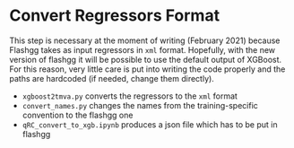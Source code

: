 # Convert Regressors Format

This step is necessary at the moment of writing (February 2021) because Flashgg takes as input regressors in ```xml``` format. 
Hopefully, with the new version of flashgg it will be possible to use the default output of XGBoost. For this reason, very little care is put into writing the code properly and the paths are hardcoded (if needed, change them directly).

- ```xgboost2tmva.py``` converts the regressors to the ```xml``` format
- ```convert_names.py``` changes the names from the training-specific convention to the flashgg one
- ```qRC_convert_to_xgb.ipynb``` produces a json file which has to be put in flashgg
